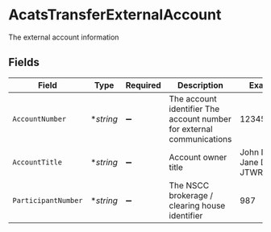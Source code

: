 # AcatsTransferExternalAccount

The external account information


## Fields

| Field                                                                 | Type                                                                  | Required                                                              | Description                                                           | Example                                                               |
| --------------------------------------------------------------------- | --------------------------------------------------------------------- | --------------------------------------------------------------------- | --------------------------------------------------------------------- | --------------------------------------------------------------------- |
| `AccountNumber`                                                       | **string*                                                             | :heavy_minus_sign:                                                    | The account identifier The account number for external communications | 1234567890                                                            |
| `AccountTitle`                                                        | **string*                                                             | :heavy_minus_sign:                                                    | Account owner title                                                   | John Doe & Jane Doe JTWROS                                            |
| `ParticipantNumber`                                                   | **string*                                                             | :heavy_minus_sign:                                                    | The NSCC brokerage / clearing house identifier                        | 987                                                                   |